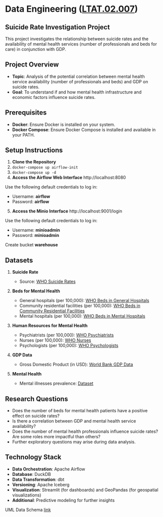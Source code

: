 # Data Engineering ([LTAT.02.007](https://courses.cs.ut.ee/2024/dataeng/fall))
## Suicide Rate Investigation Project

This project investigates the relationship between suicide rates and the availability of mental health services (number of professionals and beds for care) in conjunction with GDP.

## Project Overview

- **Topic**: Analysis of the potential correlation between mental health service availability (number of professionals and beds) and GDP on suicide rates.
- **Goal**: To understand if and how mental health infrastructure and economic factors influence suicide rates.

## Prerequisites

- **Docker**: Ensure Docker is installed on your system.
- **Docker Compose**: Ensure Docker Compose is installed and available in your PATH.

## Setup Instructions

1. **Clone the Repository**  
2. ``docker-compose up airflow-init``
3. ``docker-compose up -d``
4. **Access the Airflow Web Interface**
http://localhost:8080

Use the following default credentials to log in:

- Username: **airflow**
- Password: **airflow**
   
5. **Access the Minio Interface**
http://localhost:9001/login

Use the following default credentials to log in:

- Username: **minioadmin**
- Password: **minioadmin**

Create bucket **warehouse**

## Datasets

1. **Suicide Rate**
   - Source: [WHO Suicide Rates](https://www.who.int/data/gho/data/themes/mental-health/suicide-rates)

2. **Beds for Mental Health**
   - General hospitals (per 100,000): [WHO Beds in General Hospitals](https://www.who.int/data/gho/data/indicators/indicator-details/GHO/beds-for-mental-health-in-general-hospitals-(per-100-000))
   - Community residential facilities (per 100,000): [WHO Beds in Community Residential Facilities](https://www.who.int/data/gho/data/indicators/indicator-details/GHO/beds-in-community-residential-facilities-(per-100-000))
   - Mental hospitals (per 100,000): [WHO Beds in Mental Hospitals](https://www.who.int/data/gho/data/indicators/indicator-details/GHO/beds-in-mental-hospitals-(per-100-000))

3. **Human Resources for Mental Health**
   - Psychiatrists (per 100,000): [WHO Psychiatrists](https://www.who.int/data/gho/data/indicators/indicator-details/GHO/psychiatrists-working-in-mental-health-sector-(per-100-000))
   - Nurses (per 100,000): [WHO Nurses](https://www.who.int/data/gho/data/indicators/indicator-details/GHO/nurses-working-in-mental-health-sector-(per-100-000))
   - Psychologists (per 100,000): [WHO Psychologists](https://www.who.int/data/gho/data/indicators/indicator-details/GHO/psychologists-working-in-mental-health-sector-(per-100-000))

4. **GDP Data**
   - Gross Domestic Product (in USD): [World Bank GDP Data](https://wits.worldbank.org/CountryProfile/en/country/by-country/startyear/ltst/endyear/ltst/indicator/NY-GDP-MKTP-CD)

4. **Mental Health**
   - Mental illnesses prevalence: [Dataset](https://www.kaggle.com/datasets/imtkaggleteam/mental-health)
## Research Questions

- Does the number of beds for mental health patients have a positive effect on suicide rates?
- Is there a correlation between GDP and mental health service availability?
- Does the number of mental health professionals influence suicide rates? Are some roles more impactful than others?
- Further exploratory questions may arise during data analysis.

## Technology Stack

- **Data Orchestration**: Apache Airflow
- **Database**: DuckDB
- **Data Transformation**: dbt
- **Versioning**: Apache Iceberg
- **Visualization**: Streamlit (for dashboards) and GeoPandas (for geospatial visualizations)
- **Additional**: Predictive modeling for further insights

UML Data Schema [link](//www.plantuml.com/plantuml/png/xLPDRzim3BtxL-ZMmv33sjjEHHDa2POKGT8D68QXu6pE4M1BWKHZ2zR-zscQvRYCMjvwwYryV2_aepxaQq_Wg6kRuaBDT8l6QsjyWOOq7K_8_T9KkWIoJlqfb7gdXdXgArGVr8wSDhNwjldqFUGdaqATA4CwW5-WwV3kUC0J-5YSbrlPe0m_-cgxGuYW2VceVxxc1XmQIkedlBFiE9Emr1d7N-vsWqxRgk-r3_BjnHmlilGh8FJq5S45_CRQ1i5aAysmjRM3mrwNlgyNak-5gVoZiA8HO_5bXdF9Orug9QuouYiUPyHPbq2mivqhCNaS07aBZCJZXGHJTr0BXJ_EDdt5gUqCkUEpPHBX5jgd_tcXvb2I8lZHO3f74RhVTRhK5Mw1i5-xY2zdGRyqX3Mw_FbXJSmZXHs972TjHGxp7SEoqgmZBROUixTT6ygKWJ1lBD0uzTck1rr6ihA_k6gKNUXwpz9JsxPeo0Vu3d_J_sPnRIlzKsFm6SEqi6diwn10iq1eQ7-3rUkD_ctqYwu5iqKVBRtUuDy67-ynUThZIuvxZO_H80j0-C-XjNZFRR69RwFVwuClpg-uHpkPF3palY5aykaBGEQczrTYylTJuBENg2XojudWKX1mfpAVkvNPtB6iuQxvGHOy2tJcM61plvmhk-KAqMlOv-Ui01RNQAgkRVu2)
